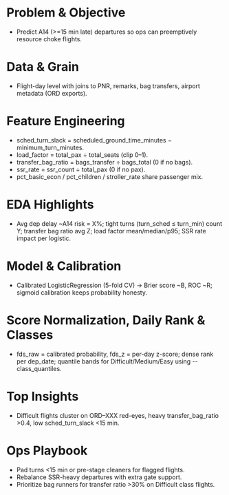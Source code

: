 # Problem & Objective
- Predict A14 (>=15 min late) departures so ops can preemptively resource choke flights.

# Data & Grain
- Flight-day level with joins to PNR, remarks, bag transfers, airport metadata (ORD exports).

# Feature Engineering
- sched_turn_slack = scheduled_ground_time_minutes − minimum_turn_minutes.
- load_factor = total_pax ÷ total_seats (clip 0–1).
- transfer_bag_ratio = bags_transfer ÷ bags_total (0 if no bags).
- ssr_rate = ssr_count ÷ total_pax (0 if no pax).
- pct_basic_econ / pct_children / stroller_rate share passenger mix.

# EDA Highlights
- Avg dep delay ~A14 risk = X%; tight turns (turn_sched ≤ turn_min) count Y; transfer bag ratio avg Z; load factor mean/median/p95; SSR rate impact per logistic.

# Model & Calibration
- Calibrated LogisticRegression (5-fold CV) → Brier score ~B, ROC ~R; sigmoid calibration keeps probability honesty.

# Score Normalization, Daily Rank & Classes
- fds_raw = calibrated probability, fds_z = per-day z-score; dense rank per dep_date; quantile bands for Difficult/Medium/Easy using --class_quantiles.

# Top Insights
- Difficult flights cluster on ORD–XXX red-eyes, heavy transfer_bag_ratio >0.4, low sched_turn_slack <15 min.

# Ops Playbook
- Pad turns <15 min or pre-stage cleaners for flagged flights.
- Rebalance SSR-heavy departures with extra gate support.
- Prioritize bag runners for transfer ratio >30% on Difficult class flights.
